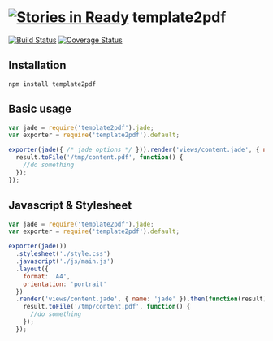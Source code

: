 [![Stories in Ready](https://badge.waffle.io/holyshared/template2pdf.png?label=ready&title=Ready)](https://waffle.io/holyshared/template2pdf)
template2pdf
======================

[![Build Status](https://travis-ci.org/holyshared/template2pdf.svg?branch=master)](https://travis-ci.org/holyshared/template2pdf)
[![Coverage Status](https://coveralls.io/repos/holyshared/template2pdf/badge.svg?branch=master&service=github)](https://coveralls.io/github/holyshared/template2pdf?branch=master)

Installation
----------------------

    npm install template2pdf

Basic usage
--------------------------

```js
var jade = require('template2pdf').jade;
var exporter = require('template2pdf').default;

exporter(jade({ /* jade options */ })).render('views/content.jade', { name: 'jade' }).then(function(result) {
  result.toFile('/tmp/content.pdf', function() {
    //do something
  });
});
```

Javascript & Stylesheet
--------------------------

```js
var jade = require('template2pdf').jade;
var exporter = require('template2pdf').default;

exporter(jade())
  .stylesheet('./style.css')
  .javascript('./js/main.js')
  .layout({
    format: 'A4',
    orientation: 'portrait'
  })
  .render('views/content.jade', { name: 'jade' }).then(function(result) {
    result.toFile('/tmp/content.pdf', function() {
      //do something
    });
  });
```
